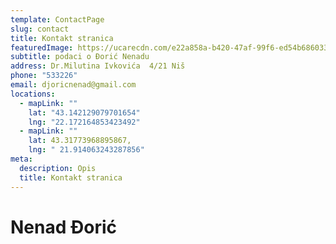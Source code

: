 ```yaml
---
template: ContactPage
slug: contact
title: Kontakt stranica
featuredImage: https://ucarecdn.com/e22a858a-b420-47af-99f6-ed54b6860333/
subtitle: podaci o Đorić Nenadu
address: Dr.Milutina Ivkovića  4/21 Niš
phone: "533226"
email: djoricnenad@gmail.com
locations:
  - mapLink: ""
    lat: "43.142129079701654"
    lng: "22.172164853423492"
  - mapLink: ""
    lat: 43.31773968895867,
    lng: " 21.914063243287856"
meta:
  description: Opis
  title: Kontakt stranica
---
```

# Nenad Đorić
